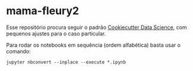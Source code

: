 # mama-fleury2

Esse repositório procura seguir o padrão [Cookiecutter Data Science](https://drivendata.github.io/cookiecutter-data-science/), com pequenos ajustes para o caso particular. 

Para rodar os notebooks em sequência (ordem alfabética) basta usar o comando:

```
jupyter nbconvert --inplace --execute *.ipynb
```